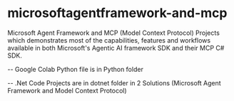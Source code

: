 # microsoftagentframework-and-mcp
Microsoft Agent Framework and MCP (Model Context Protocol) Projects which demonstrates most of the capabilities, features and workflows available in both Microsoft's Agentic AI framework SDK and their MCP C# SDK.

-- Google Colab Python file is in Python folder

-- .Net Code Projects are in dotnet folder in 2 Solutions (Microsoft Agent Framework and Model Context Protocol)
